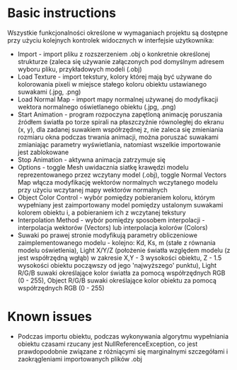 # Basic instructions

Wszystkie funkcjonalności określone w wymaganiach projektu są dostępne przy użyciu kolejnych kontrolek widocznych w interfejsie użytkownika:
 - Import - import pliku z rozszerzeniem .obj o konkretnie określonej strukturze (zaleca się używanie załączonych pod domyślnym adresem wyboru pliku, przykładowych modeli (.obj)
 - Load Texture - import tekstury, kolory której mają być używane do kolorowania pixeli w miejsce stałego koloru obiektu ustawianego suwakami (.jpg, .png)
 - Load Normal Map - import mapy normalnej używanej do modyfikacji wektora normalnego oświetlanego obiektu (.jpg, .png)
 - Start Animation - program rozpoczyna zapętloną animację poruszania źródłem światła po torze spirali na płaszczyźnie równoległej do ekranu (x, y), dla zadanej suwakiem współrzędnej z, nie zaleca się zmieniania rozmiaru okna podczas trwania animacji, można poruszać suwakami zmianiając parametry wyświetlania, natomiast wszelkie importowanie jest zablokowane
 - Stop Animation - aktywna animacja zatrzymuje się
 - Options - toggle Mesh uwidacznia siatkę krawędzi modelu reprezentowanego przez wczytany model (.obj), toggle Normal Vectors Map włącza modyfikację wektorów normalnych wczytanego modelu przy użyciu wczytanej mapy wektorów normalnych
 - Object Color Control - wybór pomiędzy pobieraniem koloru, którym wypełniany jest zaimportowany model pomiędzy ustalonym suwakami kolorem obiektu i, a pobieraniem ich z wczytanej tekstury
 - Interpolation Method - wybór pomiędzy sposobem interpolacji - interpolacja wektorów (Vectors) lub interpolacja kolorów (Colors)
 - Suwaki po prawej stronie modyfikują parametry obliczeniowe zaimplementowanego modelu -  kolejno: Kd, Ks, m (stałe z równania modelu oświetlenia), Light X/Y/Z (położenie światła względem modelu (z jest współrzędną wgłąb) w zakresie X,Y - 3 wysokości obiektu, Z - 1.5 wysokości obiektu począwszy od jego 'najwyższego' punktu), Light R/G/B suwaki określające kolor światła za pomocą współrzędnych RGB (0 - 255), Object R/G/B suwaki określające kolor obiektu za pomocą współrzędnych RGB (0 - 255)

# Known issues

- Podczas importu obiektu, podczas wykonywania algorytmu wypełniania obiektu czasami rzucany jest NullReferenceException, co jest prawdopodobnie związane z różniącymi się marginalnymi szczegółami i zaokrągleniami importowanych plików .obj
